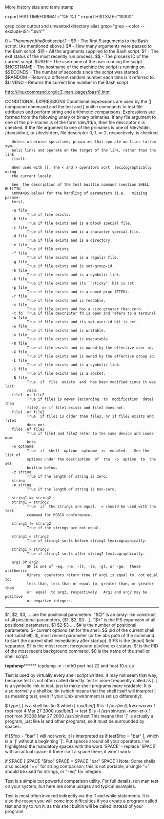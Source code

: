 More history size and tame stamp

export HISTTIMEFORMAT="%F %T "
export HISTSIZE="10000"

grep color output and unwanted directory
alias grep="grep --color --exclude-dir=\".svn\""

$0 - The name of the Bash script.$1 - $9 - The first 9 arguments to the Bash script. (As mentioned above.)
$# - How many arguments were passed to the Bash script.
$@ - All the arguments supplied to the Bash script.
$? - The exit status of the most recently run process.
$$ - The process ID of the current script.
$USER - The username of the user running the script.
$HOSTNAME - The hostname of the machine the script is running on.
$SECONDS - The number of seconds since the script was started.
$RANDOM - Returns a different random number each time is it referred to.
$LINENO - Returns the current line number in the Bash script

http://linuxcommand.org/lc3_man_pages/bash1.html 

CONDITIONAL EXPRESSIONS
       Conditional  expressions  are  used  by the [[ compound command and the
       test and [ builtin commands to test file attributes and perform  string
       and  arithmetic comparisons.  Expressions are formed from the following
       unary or binary primaries.  If any file argument to  one  of  the  pri‐
       maries is of the form /dev/fd/n, then file descriptor n is checked.  If
       the file argument to  one  of  the  primaries  is  one  of  /dev/stdin,
       /dev/stdout,  or /dev/stderr, file descriptor 0, 1, or 2, respectively,
       is checked.

       Unless otherwise specified, primaries that operate on files follow sym‐
       bolic links and operate on the target of the link, rather than the link
       itself.

       When used with [[, The < and > operators sort  lexicographically  using
       the current locale.

       See  the description of the test builtin command (section SHELL BUILTIN
       COMMANDS below) for the handling of parameters (i.e.   missing  parame‐
       ters).

       -a file
              True if file exists.
       -b file
              True if file exists and is a block special file.
       -c file
              True if file exists and is a character special file.
       -d file
              True if file exists and is a directory.
       -e file
              True if file exists.
       -f file
              True if file exists and is a regular file.
       -g file
              True if file exists and is set-group-id.
       -h file
              True if file exists and is a symbolic link.
       -k file
              True if file exists and its ``sticky'' bit is set.
       -p file
              True if file exists and is a named pipe (FIFO).
       -r file
              True if file exists and is readable.
       -s file
              True if file exists and has a size greater than zero.
       -t fd  True if file descriptor fd is open and refers to a terminal.
       -u file
              True if file exists and its set-user-id bit is set.
       -w file
              True if file exists and is writable.
       -x file
              True if file exists and is executable.
       -O file
              True if file exists and is owned by the effective user id.
       -G file
              True if file exists and is owned by the effective group id.
       -L file
              True if file exists and is a symbolic link.
       -S file
              True if file exists and is a socket.
       -N file
              True  if  file  exists  and  has been modified since it was last
              read.
       file1 -nt file2
              True if file1 is newer (according  to  modification  date)  than
              file2, or if file1 exists and file2 does not.
       file1 -ot file2
              True  if file1 is older than file2, or if file2 exists and file1
              does not.
       file1 -ef file2
              True if file1 and file2 refer to the same device and inode  num‐
              bers.
       -o optname
              True  if  shell  option  optname  is  enabled.   See the list of
              options under the description  of  the  -o  option  to  the  set
              builtin below.
       -z string
              True if the length of string is zero.
       string
       -n string
              True if the length of string is non-zero.

       string1 == string2
       string1 = string2
              True  if  the strings are equal.  = should be used with the test
              command for POSIX conformance.

       string1 != string2
              True if the strings are not equal.

       string1 < string2
              True if string1 sorts before string2 lexicographically.

       string1 > string2
              True if string1 sorts after string2 lexicographically.

       arg1 OP arg2
              OP is one of -eq, -ne, -lt, -le, -gt, or -ge.  These  arithmetic
              binary  operators return true if arg1 is equal to, not equal to,
              less than, less than or equal to, greater than, or greater  than
              or  equal  to arg2, respectively.  Arg1 and arg2 may be positive
              or negative integers.
 *********************************************************************************
 $1, $2, $3, ... are the positional parameters.
"$@" is an array-like construct of all positional parameters, {$1, $2, $3 ...}.
"$*" is the IFS expansion of all positional parameters, $1 $2 $3 ....
$# is the number of positional parameters.
$- current options set for the shell.
$$ pid of the current shell (not subshell).
$_ most recent parameter (or the abs path of the command to start the current shell immediately after startup).
$IFS is the (input) field separator.
$? is the most recent foreground pipeline exit status.
$! is the PID of the most recent background command.
$0 is the name of the shell or shell script.

**********************tcpdump****************************
tcpdump -n -i eth0 port not 22 and host 10.x.x.x


Test is used by virtually every shell script written. It may not seem that way, because test is not often called directly. test is more frequently called as [. [ is a symbolic link to test, just to make shell programs more readable. It is also normally a shell builtin (which means that the shell itself will interpret [ as meaning test, even if your Unix environment is set up differently):

$ type [
[ is a shell builtin
$ which [
/usr/bin/[
$ ls -l /usr/bin/[
lrwxrwxrwx 1 root root 4 Mar 27 2000 /usr/bin/[ -> test
$ ls -l /usr/bin/test
-rwxr-xr-x 1 root root 35368 Mar 27  2000 /usr/bin/test
This means that '[' is actually a program, just like ls and other programs, so it must be surrounded by spaces:

if [$foo = "bar" ]
will not work; it is interpreted as if test$foo = "bar" ], which is a ']' without a beginning '['. Put spaces around all your operators. I've highlighted the mandatory spaces with the word 'SPACE' - replace 'SPACE' with an actual space; if there isn't a space there, it won't work:

if SPACE [ SPACE "$foo" SPACE = SPACE "bar" SPACE ]
Note: Some shells also accept "==" for string comparison; this is not portable, a single "=" should be used for strings, or "-eq" for integers.

Test is a simple but powerful comparison utility. For full details, run man test on your system, but here are some usages and typical examples.

Test is most often invoked indirectly via the if and while statements. It is also the reason you will come into difficulties if you create a program called test and try to run it, as this shell builtin will be called instead of your program! 
